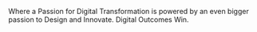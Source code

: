 Where a Passion for Digital Transformation is powered by an even bigger passion to Design and Innovate. Digital Outcomes Win.
